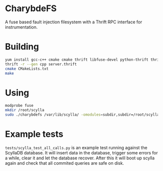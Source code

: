 
CharybdeFS
==========

A fuse based fault injection filesystem
with a Thrift RPC interface for instrumentation.

Building
========

```sh
yum install gcc-c++ cmake cmake thrift libfuse-devel python-thrift thrift-devel
thrift -r --gen cpp server.thrift
cmake CMakeLists.txt
make
```

Using
=====

```sh
modprobe fuse
mkdir /root/scylla
sudo ./charybdefs /var/lib/scylla/ -omodules=subdir,subdir=/root/scylla
```

Example tests
=============

`tests/scylla_test_all_calls.py` is an example test running against the
ScyllaDB database. It will insert data in the database, trigger some
errors for a while, clear it and let the database recover.
After this it will boot up scylla again and check that all commited
queries are safe on disk.
